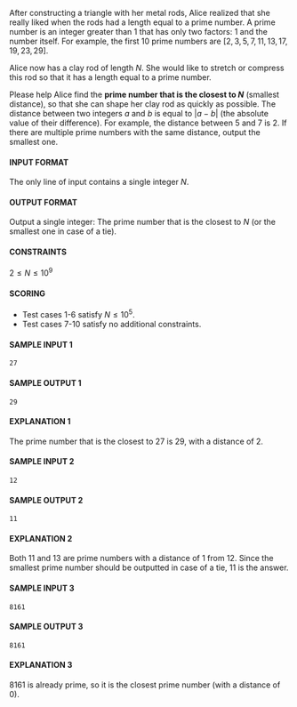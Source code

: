 After constructing a triangle with her metal rods, Alice realized that she really liked when the rods had a length equal to a prime number. A prime number is an integer greater than $1$ that has only two factors: $1$ and the number itself. For example, the first 10 prime numbers are $[2, 3, 5, 7, 11, 13, 17, 19, 23, 29]$.

Alice now has a clay rod of length $N$. She would like to stretch or compress this rod so that it has a length equal to a prime number.

Please help Alice find the **prime number that is the closest to $N$** (smallest distance), so that she can shape her clay rod as quickly as possible. The distance between two integers $a$ and $b$ is equal to $|a-b|$ (the absolute value of their difference). For example, the distance between $5$ and $7$ is $2$. If there are multiple prime numbers with the same distance, output the smallest one.

#### INPUT FORMAT

The only line of input contains a single integer $N$.

#### OUTPUT FORMAT

Output a single integer: The prime number that is the closest to $N$ (or the smallest one in case of a tie).

#### CONSTRAINTS

$2 \leq N \leq 10^9$

#### SCORING

* Test cases 1-6 satisfy $N \leq 10^5$.
* Test cases 7-10 satisfy no additional constraints.

#### SAMPLE INPUT 1
```text
27
```

#### SAMPLE OUTPUT 1
```text
29
```

#### EXPLANATION 1

The prime number that is the closest to $27$ is $29$, with a distance of $2$.

#### SAMPLE INPUT 2
```text
12
```

#### SAMPLE OUTPUT 2
```text
11
```

#### EXPLANATION 2

Both $11$ and $13$ are prime numbers with a distance of $1$ from $12$. Since the smallest prime number should be outputted in case of a tie, $11$ is the answer.

#### SAMPLE INPUT 3
```text
8161
```

#### SAMPLE OUTPUT 3
```text
8161
```

#### EXPLANATION 3

$8161$ is already prime, so it is the closest prime number (with a distance of $0$).